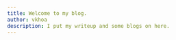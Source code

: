 ```yaml
---
title: Welcome to my blog.
author: vkhoa
description: I put my writeup and some blogs on here.
---
```


